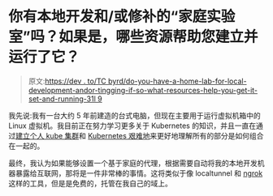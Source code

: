 # 你有本地开发和/或修补的“家庭实验室”吗？如果是，哪些资源帮助您建立并运行了它？

> 原文:[https://dev . to/TC byrd/do-you-have-a-home-lab-for-local-development-andor-tingging-if-so-what-resources-help-you-get-it-set-and-running-31l 9](https://dev.to/tcbyrd/do-you-have-a-home-lab-for-local-development-andor-tinkering-if-so-what-resources-helped-you-get-it-set-up-and-running-31l9)

我先说:我有一台大约 5 年前建造的台式电脑，但现在主要用于运行虚拟机箱中的 Linux 虚拟机。我目前正在努力学习更多关于 Kubernetes 的知识，并且一直在通过[建立个人 kube 集群](https://blog.sophaskins.net/blog/setting-up-a-personal-kube-cluster/)和 [Kubernetes 艰难地](https://github.com/kelseyhightower/kubernetes-the-hard-way)来更好地理解所有的部分是如何组合在一起的。

最终，我认为如果能够设置一个基于家庭的代理，根据需要自动将我的本地开发机器暴露给互联网，那将是一件非常棒的事情。这将类似于像 localtunnel 和 [ngrok](https://ngrok.com/) 这样的工具，但是是免费的，托管在我自己的域上。